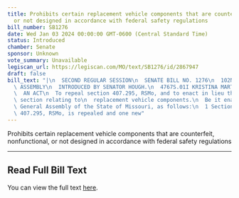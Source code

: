 ```yaml
---
title: Prohibits certain replacement vehicle components that are counterfeit, nonfunctional,
  or not designed in accordance with federal safety regulations
bill_number: SB1276
date: Wed Jan 03 2024 00:00:00 GMT-0600 (Central Standard Time)
status: Introduced
chamber: Senate
sponsor: Unknown
vote_summary: Unavailable
legiscan_url: https://legiscan.com/MO/text/SB1276/id/2867947
draft: false
bill_text: "|\n  SECOND REGULAR SESSION\n  SENATE BILL NO. 1276\n  102ND GENERA L\
  \ ASSEMBLY\n  INTRODUCED BY SENATOR HOUGH.\n  4767S.01I KRISTINA MARTIN, Secretary\n\
  \  AN ACT\n  To repeal section 407.295, RSMo, and to enact in lieu thereof one new\
  \ section relating to\n  replacement vehicle components.\n  Be it enacted by the\
  \ General Assembly of the State of Missouri, as follows:\n  1 Section A. Section\
  \ 407.295, RSMo, is repealed and one new"
---
```

Prohibits certain replacement vehicle components that are counterfeit, nonfunctional, or not designed in accordance with federal safety regulations

---

## Read Full Bill Text

You can view the full text [here](https://legiscan.com/MO/text/SB1276/id/2867947).
